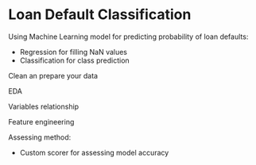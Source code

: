 # Loan Default Classification


Using Machine Learning model for predicting probability of loan defaults:
  - Regression for filling NaN values
  - Classification for class prediction

Clean an prepare your data 

EDA

Variables relationship

Feature engineering

Assessing method:
- Custom scorer for assessing model accuracy
